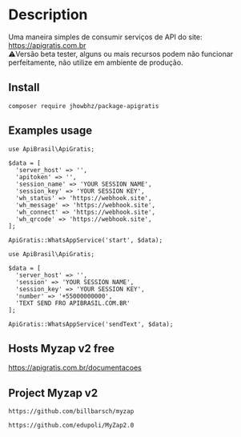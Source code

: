 # Description
Uma maneira simples de consumir serviços de API do site: https://apigratis.com.br
<br />
⚠️Versão beta tester, alguns ou mais recursos podem não funcionar perfeitamente, não utilize em ambiente de produção.

## Install
```composer require jhowbhz/package-apigratis```

## Examples usage
```
use ApiBrasil\ApiGratis;

$data = [
  'server_host' => '',
  'apitoken' => '',
  'session_name' => 'YOUR SESSION NAME',
  'session_key' => 'YOUR SESSION KEY',
  'wh_status' => 'https://webhook.site',
  'wh_message' => 'https://webhook.site',
  'wh_connect' => 'https://webhook.site',
  'wh_qrcode' => 'https://webhook.site',
];

ApiGratis::WhatsAppService('start', $data);
```

```
use ApiBrasil\ApiGratis;

$data = [
  'server_host' => '',
  'session' => 'YOUR SESSION NAME',
  'session_key' => 'YOUR SESSION KEY', 
  'number' => '+55000000000', 
  'TEXT SEND FRO APIBRASIL.COM.BR' 
];

ApiGratis::WhatsAppService('sendText', $data);
```
## Hosts Myzap v2 free
https://apigratis.com.br/documentacoes

## Project Myzap v2
```https://github.com/billbarsch/myzap```

```https://github.com/edupoli/MyZap2.0```

